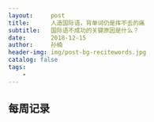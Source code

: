```yaml
---
layout:     post
title:      人造国际语，背单词仍是挥不去的痛
subtitle:   国际语不成功的关键原因是什么？
date:       2018-12-15
author:     孙楠
header-img: img/post-bg-recitewords.jpg
catalog: false
tags:
    - 
---
```

每周记录
----
